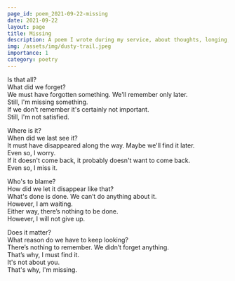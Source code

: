 ```yaml
---
page_id: poem_2021-09-22-missing
date: 2021-09-22
layout: page
title: Missing
description: A poem I wrote during my service, about thoughts, longing, expectations, self-contradiction and getting lost.
img: /assets/img/dusty-trail.jpeg
importance: 1
category: poetry
---
```


Is that all?  
What did we forget?  
We must have forgotten something. We'll remember only later.  
Still, I'm missing something.  
If we don't remember it's certainly not important.  
Still, I'm not satisfied.

Where is it?  
When did we last see it?  
It must have disappeared along the way. Maybe we'll find it later.  
Even so, I worry.  
If it doesn't come back, it probably doesn't want to come back.  
Even so, I miss it.

Who's to blame?  
How did we let it disappear like that?  
What's done is done. We can’t do anything about it.  
However, I am waiting.  
Either way, there’s nothing to be done.  
However, I will not give up.

Does it matter?  
What reason do we have to keep looking?  
There’s nothing to remember. We didn’t forget anything.  
That’s why, I must find it.  
It's not about you.  
That's why, I'm missing.
